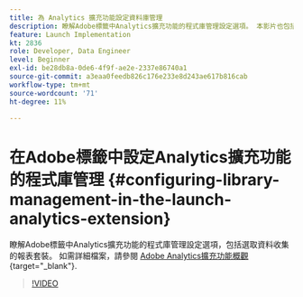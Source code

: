 ```yaml
---
title: 為 Analytics 擴充功能設定資料庫管理
description: 瞭解Adobe標籤中Analytics擴充功能的程式庫管理設定選項。 本影片也包括選取資料收集的報告套裝。
feature: Launch Implementation
kt: 2836
role: Developer, Data Engineer
level: Beginner
exl-id: be28db8a-0de6-4f9f-ae2e-2337e86740a1
source-git-commit: a3eaa0feedb826c176e233e8d243ae617b816cab
workflow-type: tm+mt
source-wordcount: '71'
ht-degree: 11%

---
```


# 在Adobe標籤中設定Analytics擴充功能的程式庫管理 {#configuring-library-management-in-the-launch-analytics-extension}

瞭解Adobe標籤中Analytics擴充功能的程式庫管理設定選項，包括選取資料收集的報表套裝。  如需詳細檔案，請參閱 [Adobe Analytics擴充功能概觀](https://experienceleague.adobe.com/docs/experience-platform/tags/extensions/client/analytics/overview.html?lang=zh-Hant){target="_blank"}.

>[!VIDEO](https://video.tv.adobe.com/v/27092/?quality=12&learn=on)
